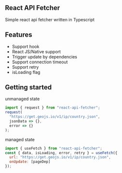 ## React API Fetcher

Simple react api fetcher written in Typescript

## Features

- Support hook
- React JS/Native support
- Trigger update by dependencies
- Support connection timeout
- Support retry
- isLoading flag

## Getting started

unmanaged state

```js
import { request } from "react-api-fetcher";
request(
  "https://get.geojs.io/v1/ip/country.json",
  jsonData => {},
  error => {}
);
```

managed state

```js
import { useFetch } from "react-api-fetcher";
const { data, isLoading, error, retry } = useFetch({
  url: "https://get.geojs.io/v1/ip/country.json",
  onUpdate: [pageDep]
});
```
